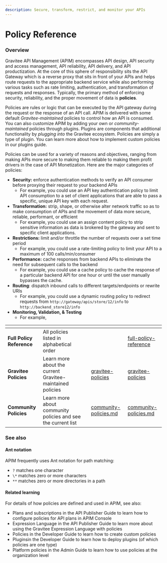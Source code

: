 ```yaml
---
description: Secure, transform, restrict, and monitor your APIs
---
```


# Policy Reference

### Overview

Gravitee API Management (APIM) encompasses API design, API security and access management, API reliability, API delivery, and API productization. At the core of this sphere of responsibility sits the API Gateway which is a reverse proxy that sits in front of your APIs and helps route requests to the appropriate backend service while also performing various tasks such as rate limiting, authentication, and transformation of requests and responses. Typically, the primary method of enforcing security, reliability, and the proper movement of data is **policies**.

Policies are rules or logic that can be executed by the API gateway during the request or the response of an API call. APIM is delivered with some default _Gravitee-maintained_ policies to control how an API is consumed. You can also customize APIM by adding your own or _community-maintained_ policies through plugins. Plugins are components that additional functionality by _plugging into_ the Gravitee ecosystem. Policies are simply a type of plugin. You can learn more about how to implement custom policies in our plugins guide.

Policies can be used for a variety of reasons and objectives, ranging from making APIs more secure to making them reliable to making them profit drivers in the case of API Monetization. Here are the major categories of policies:

* **Security:** enforce authentication methods to verify an API consumer before proxying their request to your backend APIs
  * For example, you could use an API key authentication policy to limit API consumption to a set of client applications that are able to pass a specific, unique API key with each request.
* **Transformation:** strip, shape, or otherwise alter network traffic so as to make consumption of APIs and the movement of data more secure, reliable, performant, or efficient
  * For example, you could use an assign content policy to strip sensitive information as data is brokered by the gateway and sent to specific client applications.
* **Restrictions:** limit and/or throttle the number of requests over a set time period
  * For example, you could use a rate-limiting policy to limit your API to a maximum of 100 calls/min/consumer
* **Performance:** cache responses from backend APIs to eliminate the need for subsequent calls to the backend
  * For example, you could use a cache policy to cache the response of a particular backend API for one hour or until the user manually bypasses the cache.
* **Routing**: dispatch inbound calls to different targets/endpoints or rewrite URIs
  * For example, you could use a dynamic routing policy to redirect requests from `http://gateway/apis/store/12/info` to `http://backend_store12/info`
* **Monitoring, Validation, & Testing**
  * For example,

<table data-view="cards"><thead><tr><th></th><th></th><th></th><th data-hidden data-type="content-ref"></th><th data-hidden data-card-target data-type="content-ref"></th></tr></thead><tbody><tr><td><strong>Full Policy Reference</strong></td><td>All policies listed in alphabetical order</td><td></td><td></td><td><a href="full-policy-reference/">full-policy-reference</a></td></tr><tr><td><strong>Gravitee Policies</strong></td><td>Learn more about the current Gravitee-maintained policies</td><td></td><td><a href="gravitee-policies/">gravitee-policies</a></td><td><a href="gravitee-policies/">gravitee-policies</a></td></tr><tr><td><strong>Community Policies</strong></td><td>Learn more about community policies and see the current list</td><td></td><td><a href="community-policies.md">community-policies.md</a></td><td><a href="community-policies.md">community-policies.md</a></td></tr></tbody></table>

### See also

#### Ant notation

APIM frequently uses Ant notation for path matching:

* `?` matches one character
* `\*` matches zero or more characters
* `**` matches zero or more directories in a path

#### Related learning

For details of how policies are defined and used in APIM, see also:

* Plans and subscriptions in the API Publisher Guide to learn how to configure policies for API plans in APIM Console
* Expression Language in the API Publisher Guide to learn more about using the Gravitee Expression Language with policies
* Policies in the Developer Guide to learn how to create custom policies
* Pluginsin the Developer Guide to learn how to deploy plugins (of which policies are one type)
* Platform policies in the Admin Guide to learn how to use policies at the organization level
